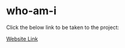 # who-am-i

Click the below link to be taken to the project:

[Website Link](https://idalina-sachango.github.io/who-am-i/public/index.html)


